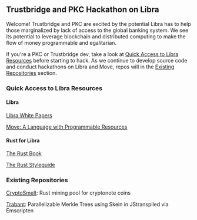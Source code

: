 ## Trustbridge and PKC Hackathon on Libra

Welcome! Trustbridge and PKC are excited by the potential Libra has to help those marginalized by lack of access to the global banking system. We see its potential to leverage blockchain and distributed computing to make the flow of money programmable and egalitarian.

If you're a PKC or Trustbridge dev, take a look at [Quick Access to Libra Resources](#quick-access) before starting to hack. As we continue to develop source code and
conduct hackathons on Libra and Move, repos will in the [Existing Repositories](#repos) section.

[ ](#quick-acccess)

### Quick Access to Libra Resources

#### Libra

[Libra White Papers](https://libra.org/en-US/wp-content/uploads/sites/23/2019/07/WhitePaperAndSupportingDocuments.zip)

[Move: A Language with Programmable Resources](https://developers.libra.org/docs/assets/papers/libra-move-a-language-with-programmable-resources.pdf)

#### Rust for Libra

[The Rust Book](https://doc.rust-lang.org/book/)

[The Rust Styleguide](https://github.com/rust-dev-tools/fmt-rfcs/blob/master/guide/guide.md)

[ ](#repos)

### Existing Repositories

[CryptoSmelt](https://github.com/pkcsecurity/cryptosmelt): Rust mining pool for cryptonote coins

[Trabant](https://github.com/pkcsecurity/trabant): Parallelizable Merkle Trees using Skein in JStranspiled via Emscripten
